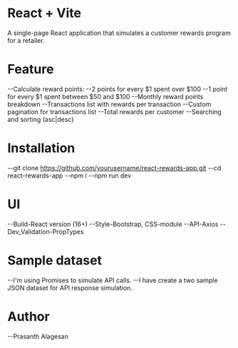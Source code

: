 # React + Vite

A single-page React application that simulates a customer rewards program for a retailer.

# Feature
--Calculate reward points:
    --2 points for every $1 spent over $100
    --1 point for every $1 spent between $50 and $100
--Monthly reward points breakdown
--Transactions list with rewards per transaction
--Custom pagination for transactions list
--Total rewards per customer
--Searching and sorting (asc|desc)

# Installation
--git clone https://github.com/yourusername/react-rewards-app.git
--cd react-rewards-app
--npm i
--npm run dev

# UI
--Build-React version (16+)
--Style-Bootstrap, CSS-module
--API-Axios
--Dev_Validation-PropTypes

# Sample dataset
--I'm using Promises to simulate API calls.
--I have create a two sample JSON dataset for API response simulation.

# Author
--Prasanth Alagesan
